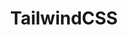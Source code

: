 ---
homepage: 'https://tailwindcss.com'
logo: ''
slug: 'tailwindcss'
tags: ['CSS', 'Post-Processing', 'Development', 'Applications', 'Front End', 'PostCSS']
title: 'TailwindCSS'
type: "skill"
---